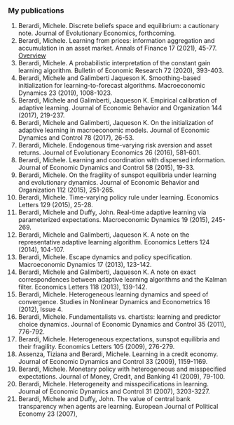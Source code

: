 ### My publications

1. Berardi, Michele. Discrete beliefs space and equilibrium: a cautionary note. Journal of Evolutionary Economics, forthcoming.
2. Berardi, Michele. Learning from prices: information aggregation and accumulation in an asset market. Annals of Finance 17 (2021), 45-77. [Overview](AoF2021.md)
3. Berardi, Michele. A probabilistic interpretation of the constant gain learning algorithm. Bulletin of Economic Research 72 (2020), 393-403.
4. Berardi, Michele and Galimberti Jaqueson K. Smoothing-based initialization for learning-to-forecast algorithms. Macroeconomic Dynamics 23 (2019), 1008-1023.
5. Berardi, Michele and Galimberti, Jaqueson K. Empirical calibration of adaptive learning. Journal of Economic Behavior and Organization 144 (2017), 219-237.
6. Berardi, Michele and Galimberti, Jaqueson K. On the initialization of adaptive learning in macroeconomic models. Journal of Economic Dynamics and Control 78 (2017), 26-53.
7. Berardi, Michele. Endogenous time-varying risk aversion and asset returns. Journal of Evolutionary Economics 26 (2016), 581-601.
8. Berardi, Michele. Learning and coordination with dispersed information. Journal of Economic Dynamics and Control 58 (2015), 19-33.
9. Berardi, Michele. On the fragility of sunspot equilibria under learning and evolutionary dynamics. Journal of Economic Behavior and Organization 112 (2015), 251-265.
10. Berardi, Michele. Time-varying policy rule under learning. Economics Letters 129 (2015), 25-28.
11. Berardi, Michele and Duffy, John. Real-time adaptive learning via parameterized expectations. Macroeconomic Dynamics 19 (2015), 245-269.
12. Berardi, Michele and Galimberti, Jaqueson K. A note on the representative adaptive learning algorithm. Economics Letters 124 (2014), 104-107.
13. Berardi, Michele. Escape dynamics and policy specification. Macroeconomic Dynamics 17 (2013), 123-142.
14. Berardi, Michele and Galimberti, Jaqueson K. A note on exact correspondences between adaptive learning algorithms and the Kalman filter. Economics Letters 118 (2013), 139-142.
15. Berardi, Michele. Heterogeneous learning dynamics and speed of convergence. Studies in Nonlinear Dynamics and Econometrics 16 (2012), Issue 4.
16. Berardi, Michele. Fundamentalists vs. chartists: learning and predictor choice dynamics. Journal of Economic Dynamics and Control 35 (2011), 776-792.
17. Berardi, Michele. Heterogeneous expectations, sunspot equilibria and their fragility. Economics Letters 105 (2009), 276-279.
18. Assenza, Tiziana and Berardi, Michele. Learning in a credit economy. Journal of Economic Dynamics and Control 33 (2009), 1159-1169.
19. Berardi, Michele. Monetary policy with heterogeneous and misspecified expectations. Journal of Money, Credit, and Banking 41 (2009), 79-100.
20. Berardi, Michele. Heterogeneity and misspecifications in learning. Journal of Economic Dynamics and Control 31 (2007), 3203-3227.
21. Berardi, Michele and Duffy, John. The value of central bank transparency when agents are learning. European Journal of Political Economy 23 (2007), 
